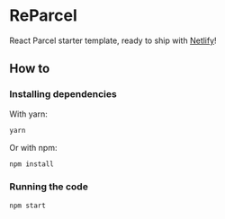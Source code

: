 # ReParcel

React Parcel starter template, ready to ship with [Netlify](https://netlify.com/)!

## How to

### Installing dependencies

With yarn:

```bash
yarn
```

Or with npm:

```bash
npm install
```

### Running the code

```bash
npm start
```
